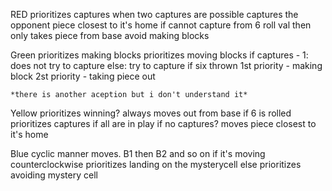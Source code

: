 RED
    prioritizes captures
    when two captures are possible
        captures the opponent piece closest to it's home
    if cannot capture from 6 roll val
        then only takes piece from base
    avoid making blocks

Green
    prioritizes making blocks
    prioritizes moving blocks
    if captures - 1:
        does not try to capture
    else:
        try to capture
    if six thrown
        1st priority - making block
        2st priority - taking piece out
    
    *there is another aception but i don't understand it*

Yellow
    prioritizes winning?
    always moves out from base if 6 is rolled
    prioritizes captures if all are in play
    if no captures? moves piece closest to it's home

Blue
    cyclic manner moves. B1 then B2 and so on
    if it's moving counterclockwise
         prioritizes landing on the mysterycell
    else
        prioritizes avoiding mystery cell